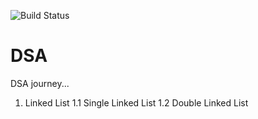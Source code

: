 ![Build Status](https://github.com/bishtgovind30/DSA/actions/workflows/CI-CD.yml/badge.svg)
# DSA
DSA journey...

1. Linked List
    1.1 Single Linked List
    1.2 Double Linked List
